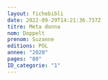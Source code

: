 ```yaml
---
layout: fichebibli
date: 2022-09-29T14:21:36.737Z
titre: Meta donna
nom: Doppelt
prenom: Suzanne
editions: POL
annee: "2020"
pages: "80"
ID_categorie: "1"
---
```

